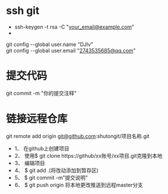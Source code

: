 # ssh git
* ssh-keygen -t rsa -C "your_email@example.com"
* 
git config --global user.name "DJlv"   
git config --global user.email "2743535685@qq.com"  
# 提交代码  
git commit -m "你的提交注释"    
# 链接远程仓库  
git remote add origin git@github.com:shutongit/项目名称.git
   -  1、 在github上创建项目
   - 2、 使用$ git clone https://github/xx账号/xx项目.git克隆到本地
   -  3、 编辑项目
   -  4、 $ git add .(将改动添加到暂存区)
   -  5、 $ git commit –m”提交说明”
   -  6、 $ git push origin 将本地更改推送到远程master分支
